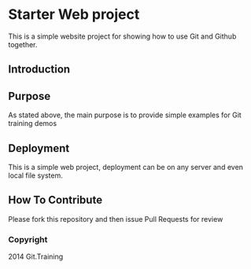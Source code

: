 # Starter Web project

This is a simple website project for showing how to use Git and Github together.

## Introduction

## Purpose

As stated above, the main purpose is to provide simple examples for Git training demos

## Deployment

This is a simple web project, deployment can be on any server and even local file system.

## How To Contribute

Please fork this repository and then issue Pull Requests for review

### Copyright

2014 Git.Training